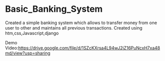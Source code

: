 # Basic_Banking_System

Created a simple banking system which allows to transfer money from one user to other and maintains all previous transactions.
Created using htm,css,Javascript,django

Demo Video:https://drive.google.com/file/d/1SZcKXrsa4L94wJ2jZ16PuNcxH7xa48md/view?usp=sharing
